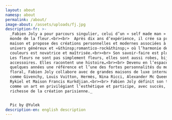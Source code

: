 ```yaml
---
layout: about
namesp: about
permalink: /about/
image-about: /assets/uploads/fj.jpg
description-fr: >-
  _Fabien Joly a pour parcours singulier, celui d’un « self made man » dans le
  monde de la fleur.<br><br>  Après dix ans d’expérience, il crée sa propre
  maison et propose des créations personnelles et modernes associées à un
  univers généreux et «&thinsp;romantico-rock&thinsp;» où l’harmonie des
  couleurs est novatrice et maîtrisée.<br><br> Son savoir-faire est pluriel.
  Les fleurs ne sont pas simplement fleurs, elles sont aussi robes, bijoux ou
  accessoires. Elles racontent une histoire…<br><br> Devenu en l’espace de
  quelques années une référence et l’une des fortes personnalités du monde
  floral, Fabien Joly collabore avec de grandes maisons de luxe internationales
  comme Givenchy, Louis Vuitton, Hermès, Nina Ricci, Alexander Mc Queen, Sonia
  Rykiel et Maison Francis Kurkdjian.<br><br> Fabien Joly définit son travail
  comme un art en privilégiant l’esthétique et participe, avec succès, à la
  richesse de la création parisienne._


  Pic by @Yulek
description-en: english description
---
```



